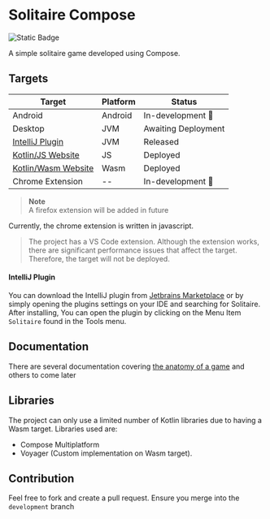 # Solitaire Compose

![Static Badge](https://img.shields.io/badge/1.9.20-purple?style=for-the-badge&logo=kotlin)

A simple solitaire game developed using Compose.


## Targets

| Target                                                                   | Platform | Status              |
|--------------------------------------------------------------------------|----------|---------------------|
| Android                                                                  | Android  | In-development 🔨   |
| Desktop                                                                  | JVM      | Awaiting Deployment |
| [IntelliJ Plugin](https://plugins.jetbrains.com/plugin/22697-solitaire)  | JVM      | Released            |
| [Kotlin/JS Website](https://bkmbigo.github.io/solitaire-compose/js)      | JS       | Deployed            |
| [Kotlin/Wasm Website](https://bkmbigo.github.io/solitaire-compose/wasm/) | Wasm     | Deployed            |
| Chrome Extension                                                         | --       | In-development 🔨   |

> **Note**  
> A firefox extension will be added in future
 
Currently, the chrome extension is written in javascript.

> The project has a VS Code extension. Although the extension works, there are significant performance issues that affect the target. Therefore, the target will not be deployed.

#### IntelliJ Plugin
You can download the IntelliJ plugin from [Jetbrains Marketplace](https://plugins.jetbrains.com/plugin/22697-solitaire) or by simply opening the plugins settings on your IDE and searching for Solitaire. After installing, You can open the plugin by clicking on the Menu Item `Solitaire` found in the Tools menu.

## Documentation

There are several documentation covering [the anatomy of a game](docs/anatomy_of_the_game.md) and others to come later

## Libraries

The project can only use a limited number of Kotlin libraries due to having a Wasm target. Libraries used are:

- Compose Multiplatform
- Voyager (Custom implementation on Wasm target).


## Contribution

Feel free to fork and create a pull request. Ensure you merge into the `development` branch 

